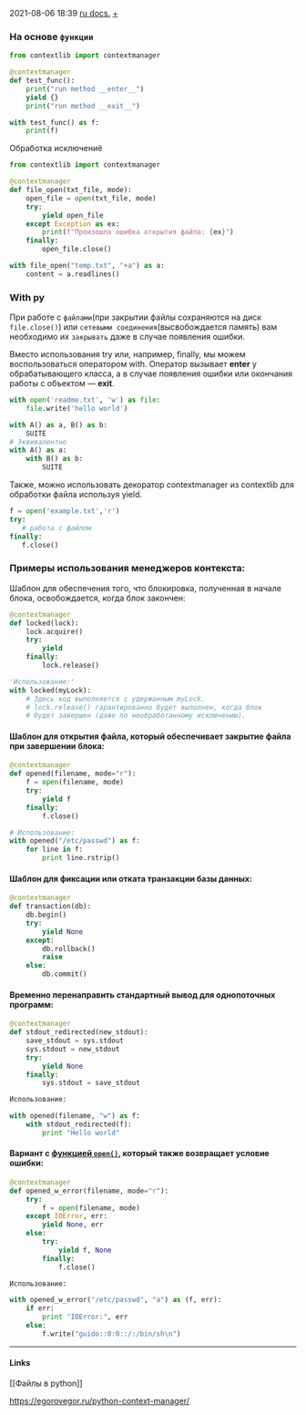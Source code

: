 2021-08-06 18:39
[ru docs.](https://docs-python.ru/tutorial/osnovnye-vstroennye-tipy-python/kontekstnyj-menedzher-with/) [+](https://docs-python.ru/tutorial/osnovnye-vstroennye-tipy-python/kontekstnyj-menedzher-with/)

### На основе `функции`
```py
from contextlib import contextmanager

@contextmanager
def test_func():
    print("run method __enter__")
    yield {}
    print("run method __exit__")

with test_func() as f:
    print(f)
```
Обработка исключениё
```py
from contextlib import contextmanager

@contextmanager
def file_open(txt_file, mode):
    open_file = open(txt_file, mode)
    try:
        yield open_file
    except Exception as ex:  
    	print(f"Произошла ошибка открытия файла: {ex}")
    finally:
        open_file.close()

with file_open("temp.txt", "+a") as a:
    content = a.readlines()
```

### With py
При работе с `файлами`(при закрытии файлы сохраняются на диск `file.close()`) или `сетевыми соединения`(высвобождается память) вам необходимо их `закрывать` даже в случае появления ошибки. 

Вместо использования try или, например, finally, мы можем воспользоваться оператором with.
Оператор вызывает __enter__ у обрабатывающего класса, а в случае появления ошибки или окончания работы с объектом — __exit__.
```py
with open('readme.txt', 'w') as file:
	file.write('hello world')

with A() as a, B() as b:
    SUITE
# Эквивалентно
with A() as a:
    with B() as b:
        SUITE
```
Также, можно использовать декоратор contextmanager из contextlib для обработки файла используя yield.
```py
f = open('example.txt','r')
try:
   # работа с файлом
finally:
   f.close()
```

### Примеры использования менеджеров контекста:
Шаблон для обеспечения того, что блокировка, полученная в начале блока, освобождается, когда блок закончен:
```py
@contextmanager
def locked(lock):
    lock.acquire()
    try:
        yield
    finally:
        lock.release()

'Использование:'
with locked(myLock):
    # Здесь код выполняется с удержанным myLock. 
    # lock.release() гарантированно будет выполнен, когда блок
    # будет завершен (даже по необработанному исключению).
```
#### Шаблон для открытия файла, который обеспечивает закрытие файла при завершении блока:
```py
@contextmanager
def opened(filename, mode="r"):
    f = open(filename, mode)
    try:
        yield f
    finally:
        f.close()

# Использование:
with opened("/etc/passwd") as f:
    for line in f:
        print line.rstrip()
```
#### Шаблон для фиксации или отката транзакции базы данных:
```py
@contextmanager
def transaction(db):
    db.begin()
    try:
        yield None
    except:
        db.rollback()
        raise
    else:
        db.commit()
```
#### Временно перенаправить стандартный вывод для однопоточных программ:
```py
@contextmanager
def stdout_redirected(new_stdout):
    save_stdout = sys.stdout
    sys.stdout = new_stdout
    try:
        yield None
    finally:
        sys.stdout = save_stdout

Использование:

with opened(filename, "w") as f:
    with stdout_redirected(f):
        print "Hello world"
```
#### Вариант с [функцией `open()`](https://docs-python.ru/tutorial/vstroennye-funktsii-interpretatora-python/funktsija-open/ "Функция open() в Python, открывает файл на чтение/запись."), который также возвращает условие ошибки:
```py
@contextmanager
def opened_w_error(filename, mode="r"):
    try:
        f = open(filename, mode)
    except IOError, err:
        yield None, err
    else:
        try:
            yield f, None
        finally:
            f.close()

Использование:

with opened_w_error("/etc/passwd", "a") as (f, err):
    if err:
        print "IOError:", err
    else:
        f.write("guido::0:0::/:/bin/sh\n")
```
_____________
#### Links
[[Файлы в python]]

https://egorovegor.ru/python-context-manager/